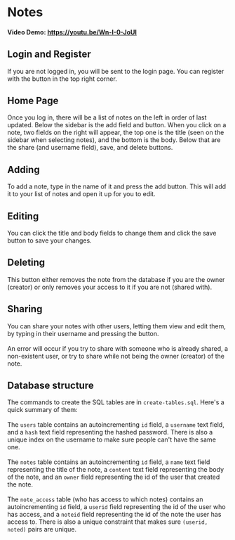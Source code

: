 # Notes
#### Video Demo: https://youtu.be/Wn-I-0-JoUI
## Login and Register
If you are not logged in, you will be sent to the login page. You can register with the button in the top right corner.
## Home Page
Once you log in, there will be a list of notes on the left in order of last updated. Below the sidebar is the add field and button. When you click on a note, two fields on the right will appear, the top one is the title (seen on the sidebar when selecting notes), and the bottom is the body. Below that are the share (and username field), save, and delete buttons.
## Adding
To add a note, type in the name of it and press the add button. This will add it to your list of notes and open it up for you to edit.
## Editing
You can click the title and body fields to change them and click the save button to save your changes.
## Deleting
This button either removes the note from the database if you are the owner (creator) or only removes your access to it if you are not (shared with).
## Sharing
You can share your notes with other users, letting them view and edit them, by typing in their username and pressing the button.
<br><br>
An error will occur if you try to share with someone who is already shared, a non-existent user, or try to share while not being the owner (creator) of the note.
## Database structure
The commands to create the SQL tables are in `create-tables.sql`. Here's a quick summary of them:
<br><br>
The `users` table contains an autoincrementing `id` field, a `username` text field, and a `hash` text field representing the hashed password. There is also a unique index on the username to make sure people can't have the same one.
<br><br>
The `notes` table contains an autoincrementing `id` field, a `name` text field representing the title of the note, a `content` text field representing the body of the note, and an `owner` field representing the id of the user that created the note.
<br><br>
The `note_access` table (who has access to which notes) contains an autoincrementing `id` field, a `userid` field representing the id of the user who has access, and a `noteid` field representing the id of the note the user has access to. There is also a unique constraint that makes sure `(userid, noted)` pairs are unique.
